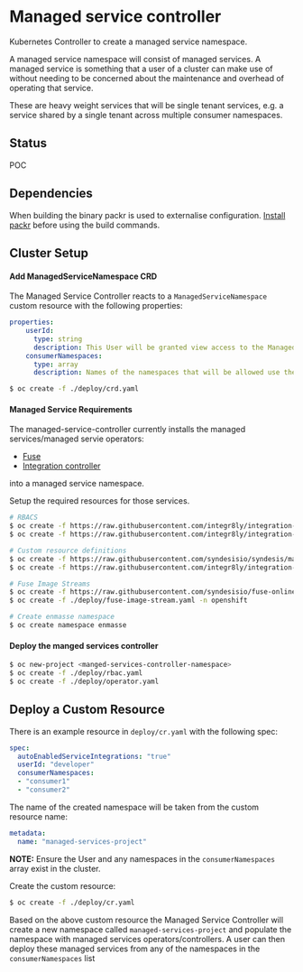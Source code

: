 # Managed service controller

Kubernetes Controller to create a managed service namespace.

A managed service namespace will consist of managed services.
A managed service is something that a user of a cluster can make use of without needing to be concerned about the maintenance and overhead of operating that service.

These are heavy weight services that will be single tenant services, e.g. a service shared by a single tenant across multiple consumer namespaces.

## Status
POC

## Dependencies
When building the binary packr is used to externalise configuration. [Install packr](https://github.com/gobuffalo/packr#installation) before using the build commands.

## Cluster Setup

#### Add ManagedServiceNamespace CRD
The Managed Service Controller reacts to a `ManagedServiceNamespace` custom resource with the following properties:

```yaml
properties:
    userId:
      type: string
      description: This User will be granted view access to the ManagedServiceNamespace and update access to the Integration resource.
    consumerNamespaces:
      type: array
      description: Names of the namespaces that will be allowed use the services created in ManagedServiceNamespace.
```

```bash
$ oc create -f ./deploy/crd.yaml
```

#### Managed Service Requirements
The managed-service-controller currently installs the managed services/managed servie operators:
- [Fuse](https://github.com/syndesisio/syndesis/tree/master/install/operator)
- [Integration controller](https://github.com/integr8ly/integration-controller)

into a managed service namespace.

Setup the required resources for those services.

```bash
# RBACS
$ oc create -f https://raw.githubusercontent.com/integr8ly/integration-controller/master/deploy/enmasse/enmasse-cluster-role.yaml
$ oc create -f https://raw.githubusercontent.com/integr8ly/integration-controller/master/deploy/applications/route-services-viewer-cluster-role.yaml

# Custom resource definitions
$ oc create -f https://raw.githubusercontent.com/syndesisio/syndesis/master/install/operator/deploy/syndesis-crd.yml
$ oc create -f https://raw.githubusercontent.com/integr8ly/integration-controller/master/deploy/crd.yaml

# Fuse Image Streams
$ oc create -f https://raw.githubusercontent.com/syndesisio/fuse-online-install/1.4.8/resources/fuse-online-image-streams.yml -n openshift
$ oc create -f ./deploy/fuse-image-stream.yaml -n openshift
```

```bash
# Create enmasse namespace
$ oc create namespace enmasse
```

#### Deploy the manged services controller
```bash
$ oc new-project <manged-services-controller-namespace>
$ oc create -f ./deploy/rbac.yaml
$ oc create -f ./deploy/operator.yaml
```

## Deploy a Custom Resource

There is an example resource in `deploy/cr.yaml` with the following spec:

```yaml
spec:
  autoEnabledServiceIntegrations: "true"
  userId: "developer"
  consumerNamespaces:
  - "consumer1"
  - "consumer2"
```

The name of the created namespace will be taken from the custom resource name:
```yaml
metadata:
  name: "managed-services-project"
```

__NOTE:__ Ensure the User and any namespaces in the `consumerNamespaces` array exist in the cluster.

Create the custom resource:
```bash
$ oc create -f ./deploy/cr.yaml
```

Based on the above custom resource the Managed Service Controller will create a new namespace called `managed-services-project` and populate the namespace with managed services operators/controllers.
A user can then deploy these managed services from any of the namespaces in the `consumerNamespaces` list